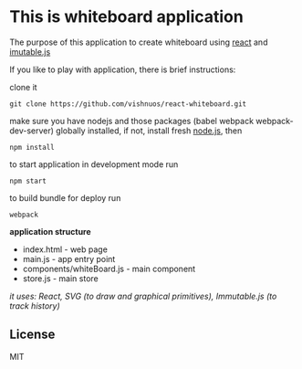 # This is whiteboard application

The purpose of this application to create whiteboard using [react](https://facebook.github.io/react/) and [imutable.js](https://facebook.github.io/immutable-js/)

If you like to play with application, there is brief instructions:

clone it

```
git clone https://github.com/vishnuos/react-whiteboard.git
```

make sure you have nodejs and those packages (babel webpack webpack-dev-server) globally installed, if not, install fresh [node.js](https://nodejs.org), then

```
npm install
```

to start application in development mode run

```
npm start
```

to build bundle for deploy run

```
webpack
```

**application structure**

- index.html - web page
- main.js - app entry point
- components/whiteBoard.js - main component
- store.js - main store

_it uses: React, SVG (to draw and graphical primitives), Immutable.js (to track history)_

## License

MIT

